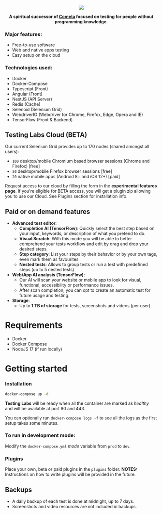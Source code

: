 <p align="center">
<img src="https://raw.githubusercontent.com/LeParadoxHD/testing-labs/main/resources/github.svg">
</p>
<p align="center">
<b>A spiritual successor of <a href="https://github.com/cometa-rocks/cometa">Cometa</a> focused on testing for people without programming knowledge.</b>
</p>

### Major features:

- Free-to-use software
- Web and native apps testing
- Easy setup on the cloud

### Technologies used:

- Docker
- Docker-Compose
- Typescript (Front)
- Angular (Front)
- NestJS (API Server)
- Redis (Cache)
- Selenoid (Selenium Grid)
- WebdriverIO (Webdriver for Chrome, Firefox, Edge, Opera and IE)
- TensorFlow (Front & Backend)

## Testing Labs Cloud (BETA)
Our current Selenium Grid provides up to 170 nodes (shared amongst all users):
- `100` desktop/mobile Chromium based browser sessions (Chrome and Firefox) [free]
- `30` desktop/mobile Firefox browser sessions [free]
- `20` native mobile apps (Android 8+ and iOS 12+) [paid]

Request access to our cloud by filling the form in the **experimental features page**. If you're eligible for BETA access, you will get a plugin zip allowing you to use our Cloud. See Plugins section for installation info.

## Paid or on demand features

* **Advanced test editor**:
    * **Completion AI (TensorFlow)**: Quickly select the best step based on your input, keywords, or description of what you pretend to do.
    * **Visual Scratch**: With this mode you will be able to better comprehend your tests workflow and edit by drag and drop your desired steps.
    * **Step category**: List your steps by their behavior or by your own tags, even mark them as favourites
    * **Nested tests**: Allows to group tests or run a test with predefined steps (up to 5 nested tests)
* **Web/App AI analysis (TensorFlow)**:
    * Our AI will scan your website or mobile app to look for visual, functional, accessibility or performance issues.
    * After scan completion, you can opt to create an automatic test for future usage and testing.
* **Storage**:
    * Up to **1 TB of storage** for tests, screenshots and videos (per user).

# Requirements

- Docker
- Docker Compose
- NodeJS 17 (if run locally)

# Getting started

### Installation

```sh
docker-compose up -d
```

**Testing Labs** will be ready when all the container are marked as _healthy_ and will be available at port 80 and 443.

You can optionally run `docker-compose logs -f` to see all the logs as the first setup takes some minutes.

### To run in development mode:

Modify the `docker-compose.yml` _mode_ variable from `prod` to `dev`.

### Plugins

Place your own, beta or paid plugins in the `plugins` folder.
**NOTES:** Instructions on how to write plugins will be provided in the future.

## Backups

* A daily backup of each test is done at midnight, up to 7 days.
* Screenshots and video resources are not included in backups.
